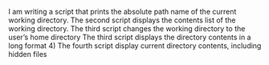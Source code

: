 I am writing a script that prints the absolute path name of the current working directory.
The second script displays the contents list of the working directory.
The third script changes the working directory to the user’s home directory
The third script displays the directory contents in a long format
4) The fourth script display current directory contents, including hidden files
